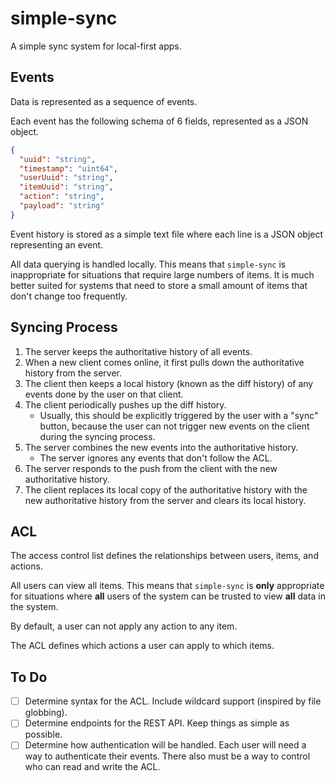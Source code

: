 # simple-sync
A simple sync system for local-first apps.

## Events

Data is represented as a sequence of events.

Each event has the following schema of 6 fields, represented as a JSON object.

```json
{
  "uuid": "string",
  "timestamp": "uint64",
  "userUuid": "string",
  "itemUuid": "string",
  "action": "string",
  "payload": "string"
}
```

Event history is stored as a simple text file where each line is a JSON object representing an event.

All data querying is handled locally. This means that `simple-sync` is inappropriate for situations that require large numbers of items. It is much better suited for systems that need to store a small amount of items that don't change too frequently.

## Syncing Process


1.  The server keeps the authoritative history of all events.
2.  When a new client comes online, it first pulls down the authoritative history from the server.
3.  The client then keeps a local history (known as the diff history) of any events done by the user on that client.
4.  The client periodically pushes up the diff history.
    *   Usually, this should be explicitly triggered by the user with a "sync" button, because the user can not trigger new events on the client during the syncing process.
5.  The server combines the new events into the authoritative history.
    *   The server ignores any events that don't follow the ACL.
6.  The server responds to the push from the client with the new authoritative history.
7.  The client replaces its local copy of the authoritative history with the new authoritative history from the server and clears its local history.

## ACL

The access control list defines the relationships between users, items, and actions.

All users can view all items. This means that `simple-sync` is **only** appropriate for situations where **all** users of the system can be trusted to view **all** data in the system.

By default, a user can not apply any action to any item.

The ACL defines which actions a user can apply to which items.

## To Do

*   [ ] Determine syntax for the ACL. Include wildcard support (inspired by file globbing).
*   [ ] Determine endpoints for the REST API. Keep things as simple as possible.
*   [ ] Determine how authentication will be handled. Each user will need a way to authenticate their events. There also must be a way to control who can read and write the ACL.
